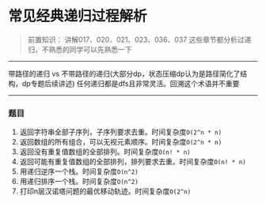 # 常见经典递归过程解析

> 前置知识：
> 讲解017、020、021、023、036、037
> 这些章节都分析过递归，不熟悉的同学可以先熟悉一下

---

带路径的递归 vs 不带路径的递归(大部分dp，状态压缩dp认为是路径简化了结构，dp专题后续讲述)
任何递归都是dfs且非常灵活。回溯这个术语并不重要

---

### 题目

1. 返回字符串全部子序列，子序列要求去重。时间复杂度`O(2^n * n)`
2. 返回数组的所有组合，可以无视元素顺序。时间复杂度`O(2^n * n)`
3. 返回没有重复值数组的全部排列。时间复杂度`O(n! * n)`
4. 返回可能有重复值数组的全部排列，排列要求去重。时间复杂度`O(n! * n)`
5. 用递归逆序一个栈。时间复杂度`O(n^2)`
6. 用递归排序一个栈。时间复杂度`O(n^2)`
7. 打印n层汉诺塔问题的最优移动轨迹。时间复杂度`O(2^n)`
